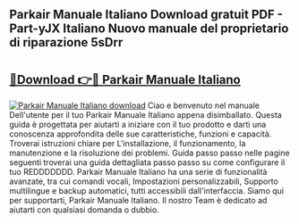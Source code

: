 ## Parkair Manuale Italiano Download gratuit PDF - Part-yJX Italiano Nuovo manuale del proprietario di riparazione 5sDrr

# <h2><a href="http://dfbmum.blite.top/?on=Parkair+Manuale+Italiano">🔗Download 👉🔴 Parkair Manuale Italiano</a></h2>

[![Parkair Manuale Italiano download](https://i.imgur.com/lujVjoI.png)](http://dfbmum.blite.top/?on=Parkair+Manuale+Italiano)
Ciao e benvenuto nel manuale Dell'utente per il tuo Parkair Manuale Italiano appena disimballato. Questa guida è progettata per aiutarti a iniziare con il tuo prodotto e darti una conoscenza approfondita delle sue caratteristiche, funzioni e capacità. Troverai istruzioni chiare per L'installazione, il funzionamento, la manutenzione e la risoluzione dei problemi. Guida passo passo nelle pagine seguenti troverai una guida dettagliata passo passo su come configurare il tuo REDDDDDDD. Parkair Manuale Italiano ha una serie di funzionalità avanzate, tra cui comandi vocali, Impostazioni personalizzabili, Supporto multilingue e backup automatici, tutti accessibili dall'interfaccia. Siamo qui per supportarti, Parkair Manuale Italiano. Il nostro Team è dedicato ad aiutarti con qualsiasi domanda o dubbio.
